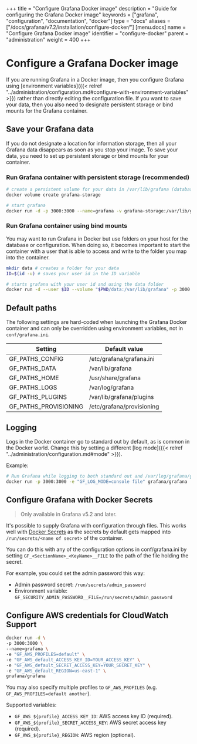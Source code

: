 +++
title = "Configure Grafana Docker image"
description = "Guide for configuring the Grafana Docker image"
keywords = ["grafana", "configuration", "documentation", "docker"]
type = "docs"
aliases = ["/docs/grafana/v7.2/installation/configure-docker/"]
[menu.docs]
name = "Configure Grafana Docker image"
identifier = "configure-docker"
parent = "administration"
weight = 400
+++

# Configure a Grafana Docker image

If you are running Grafana in a Docker image, then you configure Grafana using [environment variables]({{< relref "../administration/configuration.md#configure-with-environment-variables" >}}) rather than directly editing the configuration file. If you want to save your data, then you also need to designate persistent storage or bind mounts for the Grafana container.

## Save your Grafana data

If you do not designate a location for information storage, then all your Grafana data disappears as soon as you stop your image. To save your data, you need to set up persistent storage or bind mounts for your container.

### Run Grafana container with persistent storage (recommended)

```bash
# create a persistent volume for your data in /var/lib/grafana (database and plugins)
docker volume create grafana-storage

# start grafana
docker run -d -p 3000:3000 --name=grafana -v grafana-storage:/var/lib/grafana grafana/grafana
```

### Run Grafana container using bind mounts

You may want to run Grafana in Docker but use folders on your host for the database or configuration. When doing so, it becomes important to start the container with a user that is able to access and write to the folder you map into the container.

```bash
mkdir data # creates a folder for your data
ID=$(id -u) # saves your user id in the ID variable

# starts grafana with your user id and using the data folder
docker run -d --user $ID --volume "$PWD/data:/var/lib/grafana" -p 3000:3000 grafana/grafana:7.2.1
```

## Default paths

The following settings are hard-coded when launching the Grafana Docker container and can only be overridden using environment variables, not in `conf/grafana.ini`.

Setting               | Default value
----------------------|---------------------------
GF_PATHS_CONFIG       | /etc/grafana/grafana.ini
GF_PATHS_DATA         | /var/lib/grafana
GF_PATHS_HOME         | /usr/share/grafana
GF_PATHS_LOGS         | /var/log/grafana
GF_PATHS_PLUGINS      | /var/lib/grafana/plugins
GF_PATHS_PROVISIONING | /etc/grafana/provisioning

## Logging

Logs in the Docker container go to standard out by default, as is common in the Docker world. Change this by setting a different [log mode]({{< relref "../administration/configuration.md#mode" >}}).

Example:

```bash
# Run Grafana while logging to both standard out and /var/log/grafana/grafana.log
docker run -p 3000:3000 -e "GF_LOG_MODE=console file" grafana/grafana
```

## Configure Grafana with Docker Secrets

> Only available in Grafana v5.2 and later.

It's possible to supply Grafana with configuration through files. This works well with [Docker Secrets](https://docs.docker.com/engine/swarm/secrets/) as the secrets by default gets mapped into `/run/secrets/<name of secret>` of the container.

You can do this with any of the configuration options in conf/grafana.ini by setting `GF_<SectionName>_<KeyName>__FILE` to the path of the file holding the secret.

For example, you could set the admin password this way:

- Admin password secret: `/run/secrets/admin_password`
- Environment variable: `GF_SECURITY_ADMIN_PASSWORD__FILE=/run/secrets/admin_password`

## Configure AWS credentials for CloudWatch Support

```bash
docker run -d \
-p 3000:3000 \
--name=grafana \
-e "GF_AWS_PROFILES=default" \
-e "GF_AWS_default_ACCESS_KEY_ID=YOUR_ACCESS_KEY" \
-e "GF_AWS_default_SECRET_ACCESS_KEY=YOUR_SECRET_KEY" \
-e "GF_AWS_default_REGION=us-east-1" \
grafana/grafana
```

You may also specify multiple profiles to `GF_AWS_PROFILES` (e.g.
`GF_AWS_PROFILES=default another`).

Supported variables:

- `GF_AWS_${profile}_ACCESS_KEY_ID`: AWS access key ID (required).
- `GF_AWS_${profile}_SECRET_ACCESS_KEY`: AWS secret access  key (required).
- `GF_AWS_${profile}_REGION`: AWS region (optional).
